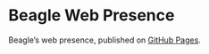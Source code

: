 # Beagle Web Presence

Beagle’s web presence, published on [GitHub Pages](https://flyfl.github.io/Beagle).